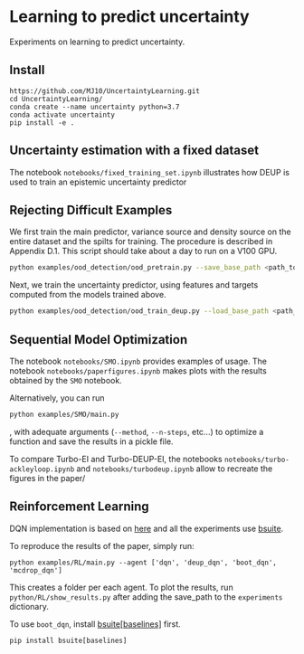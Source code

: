 # Learning to predict uncertainty

Experiments on learning to predict uncertainty.

## Install

```
https://github.com/MJ10/UncertaintyLearning.git
cd UncertaintyLearning/
conda create --name uncertainty python=3.7
conda activate uncertainty
pip install -e .
```

## Uncertainty estimation with a fixed dataset
The notebook `notebooks/fixed_training_set.ipynb` illustrates how DEUP is used to train an epistemic uncertainty predictor


## Rejecting Difficult Examples
We first train the main predictor, variance source and density source on the entire dataset and the spilts for training. The procedure is described in Appendix D.1. This script should take about a day to run on a V100 GPU.
```bash
python examples/ood_detection/ood_pretrain.py --save_base_path <path_to_save_models> --data_base_path <path_to_store/load_data>
```

Next, we train the uncertainty predictor, using features and targets computed from the models trained above.
```bash
python examples/ood_detection/ood_train_deup.py --load_base_path <path_to_saved_models> --data_base_path <path_to_store/load_data> --features <feature_string>
```


## Sequential Model Optimization
The notebook `notebooks/SMO.ipynb` provides examples of usage. The notebook `notebooks/paperfigures.ipynb` makes plots with the results obtained by the `SMO` notebook.

Alternatively, you can run
```bash
python examples/SMO/main.py
```
, with adequate arguments (`--method`, `--n-steps`, etc...) to optimize a function and save the results in a pickle file.

To compare Turbo-EI and Turbo-DEUP-EI, the notebooks   `notebooks/turbo-ackleyloop.ipynb` and `notebooks/turbodeup.ipynb` allow to recreate the figures in the paper/


## Reinforcement Learning
DQN implementation is based on [here](https://github.com/pluebcke/dqn_experiments) and all the experiments use [bsuite](https://github.com/deepmind/bsuite).

To reproduce the results of the paper, simply run:
```
python examples/RL/main.py --agent ['dqn', 'deup_dqn', 'boot_dqn', 'mcdrop_dqn']
```
This creates a folder per each agent. 
To plot the results, run `python/RL/show_results.py` after adding the save_path to the `experiments` dictionary.

To use `boot_dqn`, install [bsuite[baselines]](https://github.com/deepmind/bsuite/tree/master/bsuite/baselines) first.
```
pip install bsuite[baselines]
```
